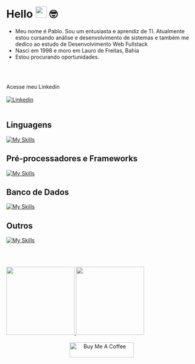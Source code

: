 # Hello <img src="https://media.giphy.com/media/hvRJCLFzcasrR4ia7z/giphy.gif" width="30"> 🤓
<ul>
  <li>Meu nome é Pablo. Sou um entusiasta e aprendiz de TI. Atualmente estou cursando análise e desenvolvimento de sistemas e também me dedico ao estudo de Desenvolvimento Web Fullstack</li>
  <li>Nasci em 1998 e moro em Lauro de Freitas, Bahia</li>
  <li>Estou procurando oportunidades.</li>
</ul>
<br><br>

Acesse meu Linkedin <br><br>
<a href="https://www.linkedin.com/in/pablosantos-cg/" target="_blank">
  <img align="center" src="https://img.shields.io/badge/LinkedIn-0077B5?style=for-the-badge&logo=linkedin&logoColor=white" alt="Linkedin"/>
</a>
<br><br>

## Linguagens
[![My Skills](https://skillicons.dev/icons?i=html,css,js,ts&theme=dark)](https://skillicons.dev)<br>

## Pré-processadores e Frameworks
[![My Skills](https://skillicons.dev/icons?i=sass,bootstrap,tailwind,react,next&theme=dark)](https://skillicons.dev)<br>

## Banco de Dados
[![My Skills](https://skillicons.dev/icons?i=mysql&theme=dark)](https://skillicons.dev)<br>

## Outros
[![My Skills](https://skillicons.dev/icons?i=git,figma&theme=dark)](https://skillicons.dev)<br>

<br><br>

<div align ="center" style="display: flex;">
  <a href="https://github.com/PabloSantos-CG?tab=repositories">
  <img height="180em" src="https://github-readme-stats.vercel.app/api?username=PabloSantos-CG&show_icons=true&theme=algolia&include_all_commits=true&count_private=true"/>
  <img height="180em" src="https://github-readme-stats.vercel.app/api/top-langs/?username=PabloSantos-CG&layout=compact&langs_count=7&theme=algolia"/>
</div>

<div align="center"><br>
  <img src="https://cdn.buymeacoffee.com/buttons/default-red.png" alt="Buy Me A Coffee" height="40" width="170">
</div>
